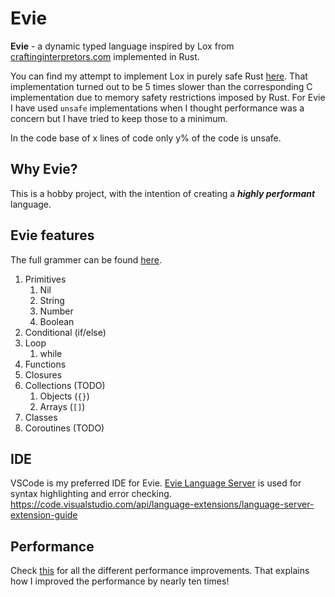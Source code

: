 # Evie 

**Evie** - a dynamic typed language inspired by Lox from [craftinginterpretors.com](craftinginterpreters.com) implemented in Rust. 

You can find my attempt to implement Lox in purely safe Rust [here](https://github.com/prajithkb/lox-rs). That implementation turned out to be 5 times slower than the corresponding C implementation due to memory safety restrictions imposed by Rust. For Evie I have used `unsafe` implementations when I thought performance was a concern but I have tried to keep those to a minimum. 

In the code base of x lines of code only y% of the code is unsafe.

## Why Evie?
This is a hobby project, with the intention of creating a ***highly performant*** language. 

## Evie features
The full grammer can be found [here](todo). 

1. Primitives 
   1. Nil
   2. String
   3. Number
   4. Boolean
2. Conditional (if/else)
3. Loop 
   1. while
4. Functions
5. Closures
6. Collections (TODO)
   1. Objects (`{}`)
   2. Arrays (`[]`)
7. Classes
8. Coroutines (TODO)
   

## IDE
VSCode is my preferred IDE for Evie. [Evie Language Server](./evie_language_server/src/main.rs) is used for syntax highlighting and error checking. 
https://code.visualstudio.com/api/language-extensions/language-server-extension-guide

## Performance
Check [this](./performance_improvements.md) for all the different performance improvements. That explains how I improved the performance by nearly ten times!


